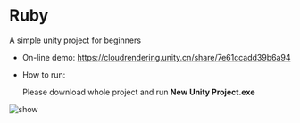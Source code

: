 # Ruby
A simple unity project for beginners

* On-line demo: https://cloudrendering.unity.cn/share/7e61ccadd39b6a94

* How to run:

  Please download whole project and run **New Unity Project.exe**

![show](C:\Users\89730\Documents\GitHub\Ruby\show.png)
